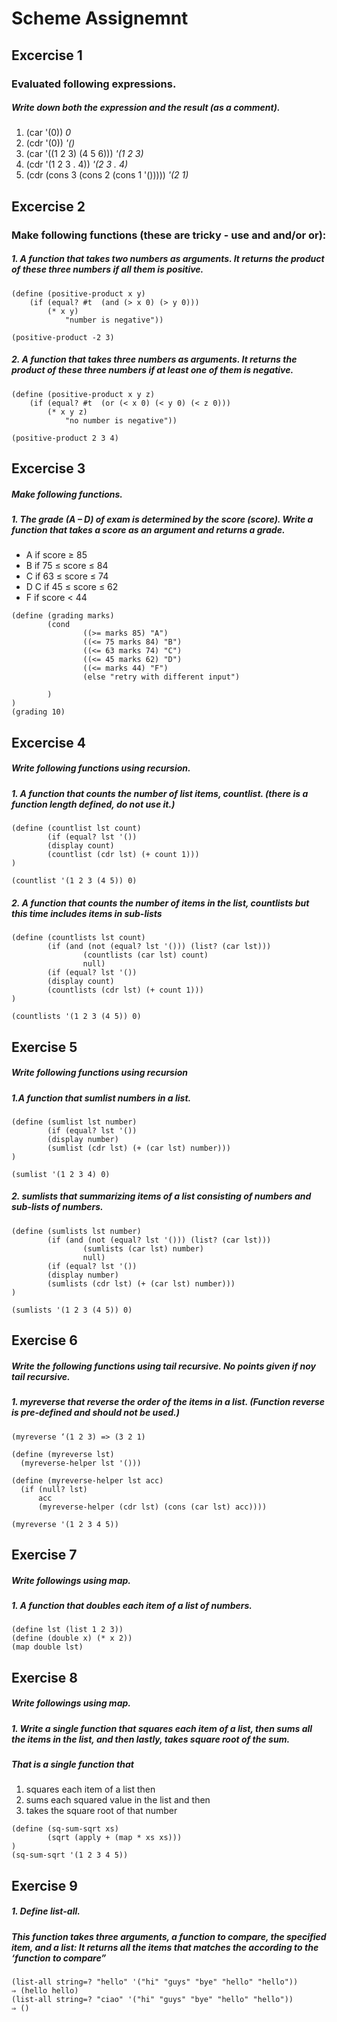 # Scheme Assignemnt

## Excercise 1
###  Evaluated following expressions. 
##### Write down both the expression and the result (as a comment).
1.	(car '(0))
 *0*
2.	(cdr '(0)) 
*'()*
3.	(car '((1 2 3) (4 5 6)))
*'(1 2 3)*
4.	(cdr '(1 2 3 . 4)) 
*'(2 3 . 4)*
5.	(cdr (cons 3 (cons 2 (cons 1 '()))))
*'(2 1)*

## Excercise 2
###  Make following functions (these are tricky - use and and/or or):
##### 1. A function that takes two numbers as arguments. It returns the product of these three numbers if all them is positive.

```
(define (positive-product x y)
    (if (equal? #t  (and (> x 0) (> y 0)))
        (* x y)
            "number is negative"))

(positive-product -2 3)
```

##### 2. A function that takes three numbers as arguments. It returns the product of these three numbers if at least one of them is negative.

```
(define (positive-product x y z)
    (if (equal? #t  (or (< x 0) (< y 0) (< z 0)))
        (* x y z)
            "no number is negative"))

(positive-product 2 3 4)

```

## Excercise 3
##### Make following functions.
##### 1. The grade (A – D) of exam is determined by the score (score). Write a function that takes a score as an argument and returns a grade.
- A if score ≥ 85
- B if 75 ≤ score ≤ 84
- C if 63 ≤ score ≤ 74
- D C if 45 ≤ score ≤ 62
- F if score < 44


```
(define (grading marks)
        (cond
                ((>= marks 85) "A")
                ((<= 75 marks 84) "B")
                ((<= 63 marks 74) "C")
                ((<= 45 marks 62) "D")
                ((<= marks 44) "F")
                (else "retry with different input")

        )
)
(grading 10)

```

## Excercise 4
##### Write following functions using recursion.
##### 1. A function that counts the number of list items, countlist. (there is a function length defined, do not use it.)

```
(define (countlist lst count)
        (if (equal? lst '())
        (display count)
        (countlist (cdr lst) (+ count 1)))
)

(countlist '(1 2 3 (4 5)) 0)

```

##### 2. A function that counts the number of items in the list, countlists but this time includes items in sub-lists

```
(define (countlists lst count)
        (if (and (not (equal? lst '())) (list? (car lst)))
                (countlists (car lst) count)
                null)
        (if (equal? lst '())
        (display count)
        (countlists (cdr lst) (+ count 1)))
)

(countlists '(1 2 3 (4 5)) 0)

```

## Exercise 5
##### Write following functions using recursion
##### 1.A function that sumlist numbers in a list.

```
(define (sumlist lst number)
        (if (equal? lst '())
        (display number)
        (sumlist (cdr lst) (+ (car lst) number)))
)

(sumlist '(1 2 3 4) 0)

```

##### 2. sumlists that summarizing items of a list consisting of numbers and sub-lists of numbers.

```
(define (sumlists lst number)
        (if (and (not (equal? lst '())) (list? (car lst)))
                (sumlists (car lst) number)
                null)
        (if (equal? lst '())
        (display number)
        (sumlists (cdr lst) (+ (car lst) number)))
)

(sumlists '(1 2 3 (4 5)) 0)
```

## Exercise 6
##### Write the following functions using tail recursive. *No points given if noy tail recursive.*
##### 1. myreverse that reverse the order of the items in a list. (Function reverse is pre-defined and should not be used.)

```
(myreverse ‘(1 2 3) => (3 2 1)

(define (myreverse lst)
  (myreverse-helper lst '()))

(define (myreverse-helper lst acc)
  (if (null? lst)
      acc
      (myreverse-helper (cdr lst) (cons (car lst) acc))))

(myreverse '(1 2 3 4 5))
```

## Exercise 7
##### Write followings using map.
##### 1. A function that doubles each item of a list of numbers.

```
(define lst (list 1 2 3))
(define (double x) (* x 2))
(map double lst)

```

## Exercise 8
##### Write followings using map.
##### 1. Write a single function that squares each item of a list, then sums all the items in the list, and then lastly, takes square root of the sum.
##### That is a single function that

1. squares each item of a list then
2. sums each squared value in the list and then
3. takes the square root of that number

```
(define (sq-sum-sqrt xs)
        (sqrt (apply + (map * xs xs)))
)
(sq-sum-sqrt '(1 2 3 4 5))
```

## Exercise 9
##### 1. Define list-all.
##### This function takes three arguments, a function to compare, the specified item, and a list: It returns all the items that matches the according to the ‘function to compare”


```
(list-all string=? "hello" '("hi" "guys" "bye" "hello" "hello"))
⇒ (hello hello)
(list-all string=? "ciao" '("hi" "guys" "bye" "hello" "hello"))
⇒ ()
```
